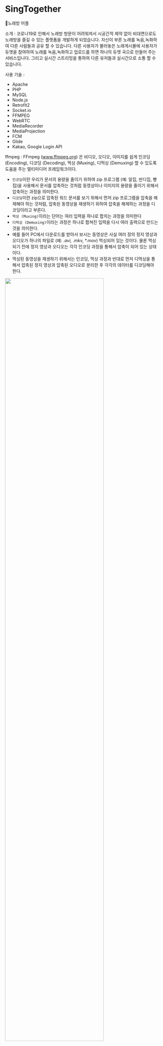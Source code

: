# SingTogether

🎤노래방 어플

소개 : 코로나19로 인해서 노래방 방문이 어려워져서 시공간적 제약 없이 비대면으로도 노래방을 즐길 수 있는 플랫폼을 개발하게 되었습니다.
자신이 부른 노래를 녹음,녹화하여 다른 사람들과 공유 할 수 있습니다. 
다른 사용자가 불러놓은 노래게시물에 사용자가 듀엣을 참여하여 노래를 녹음,녹화하고 업로드를 하면 하나의 듀엣 곡으로 만들어 주는 서비스입니다.
그리고 실시간 스트리밍을 통하여 다른 유저들과 실시간으로 소통 할 수 있습니다.


사용 기술 : 
- Apache
- PHP
- MySQL
- Node.js
- Retrofit2
- Socket.io
- FFMPEG
- WebRTC
- MediaRecorder
- MediaProjection
- FCM
- Glide
- Kakao, Google Login API


ffmpeg :
FFmpeg (www.ffmpeg.org) 은 비디오, 오디오, 이미지를 쉽게 인코딩 (Encoding), 디코딩 (Decoding), 먹싱 (Muxing), 디먹싱 (Demuxing) 할 수 있도록 도움을 주는 멀티미디어 프레임워크이다.
- `인코딩`이란 우리가 문서의 용량을 줄이기 위하여 zip 프로그램 (예: 알집, 반디집, 빵집)을 사용해서 문서를 압축하는 것처럼 동영상이나 이미지의 용량을 줄이기 위해서 압축하는 과정을 의미한다.
- `디코딩`이란 zip으로 압축된 워드 문서를 보기 위해서 먼저 zip 프로그램을 압축을 해제해야 하는 것처럼, 압축된 동영상을 재생하기 위하여 압축을 해제하는 과정을 디코딩이라고 부른다.
- `먹싱 (Muxing)`이라는 단어는 여러 입력을 하나로 합치는 과정을 의미한다
- `디먹싱 (Demuxing)`이라는 과정은 하나로 합쳐진 입력을 다시 여러 출력으로 만드는 것을 의미한다.
- 예를 들어 PC에서 다운로드를 받아서 보시는 동영상은 사실 여러 장의 정지 영상과 오디오가 하나의 파일로 (예: *.avi,* .mkv, *.mov) 먹싱되어 있는 것이다. 물론 먹싱되기 전에 정지 영상과 오디오는 각각 인코딩 과정을 통해서 압축이 되어 있는 상태이다.
- 먹싱된 동영상을 재생하기 위해서는 인코딩, 먹싱 과정과 반대로 먼저 디먹싱을 통해서 압축된 정지 영상과 압축된 오디오로 분리한 후 각각의 데이터를 디코딩해야 한다.

<img width="80%" src="https://user-images.githubusercontent.com/72755537/236798560-2c735a10-4f14-47be-ac5e-28d8c68aa500.jpeg"/>




